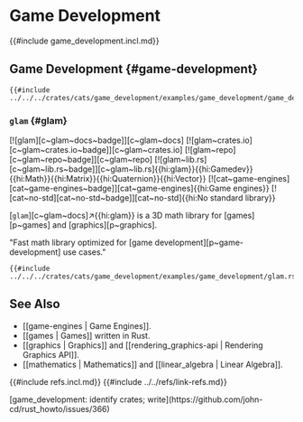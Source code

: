 # Game Development

{{#include game_development.incl.md}}

## Game Development {#game-development}

```rust,editable
{{#include ../../../crates/cats/game_development/examples/game_development/game_development1.rs:example}}
```

### `glam` {#glam}

[![glam][c~glam~docs~badge]][c~glam~docs] [![glam~crates.io][c~glam~crates.io~badge]][c~glam~crates.io] [![glam~repo][c~glam~repo~badge]][c~glam~repo] [![glam~lib.rs][c~glam~lib.rs~badge]][c~glam~lib.rs]{{hi:glam}}{{hi:Gamedev}}{{hi:Math}}{{hi:Matrix}}{{hi:Quaternion}}{{hi:Vector}} [![cat~game-engines][cat~game-engines~badge]][cat~game-engines]{{hi:Game engines}} [![cat~no-std][cat~no-std~badge]][cat~no-std]{{hi:No standard library}}

[`glam`][c~glam~docs]↗{{hi:glam}} is a 3D math library for [games][p~games] and [graphics][p~graphics].

"Fast math library optimized for [game development][p~game-development] use cases."

```rust,editable
{{#include ../../../crates/cats/game_development/examples/game_development/glam.rs:example}}
```

## See Also

- [[game-engines | Game Engines]].
- [[games | Games]] written in Rust.
- [[graphics | Graphics]] and [[rendering_graphics-api | Rendering Graphics API]].
- [[mathematics | Mathematics]] and [[linear_algebra | Linear Algebra]].

{{#include refs.incl.md}}
{{#include ../../refs/link-refs.md}}

<div class="hidden">
[game_development: identify crates; write](https://github.com/john-cd/rust_howto/issues/366)
</div>
